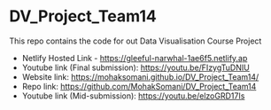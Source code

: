 # DV_Project_Team14
This repo contains the code for out Data Visualisation Course Project
- Netlify Hosted Link - https://gleeful-narwhal-1ae6f5.netlify.ap
- Youtube link (Final submission): https://youtu.be/FIzygTuDNIU
- Website link: https://mohaksomani.github.io/DV_Project_Team14/
- Repo link: https://github.com/MohakSomani/DV_Project_Team14
- Youtube link (Mid-submission): https://youtu.be/elzoGRD17Is
